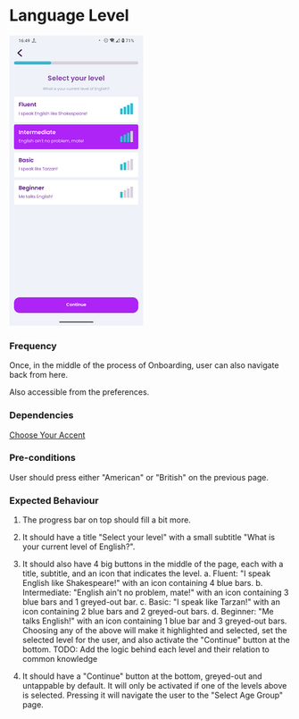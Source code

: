 # Language Level

![LanguageLevel](../_media/Onboarding/LanguageLevel.png)

### Frequency

Once, in the middle of the process of Onboarding, user can also navigate back from here.

Also accessible from the preferences.

### Dependencies

[Choose Your Accent](ChooseYourAccent.md)

### Pre-conditions

User should press either "American" or "British" on the previous page.

### Expected Behaviour

1. The progress bar on top should fill a bit more.

2. It should have a title "Select your level" with a small subtitle "What is your current level of English?".

3. It should also have 4 big buttons in the middle of the page, each with a title, subtitle, and an icon that indicates the level.
a. Fluent: "I speak English like Shakespeare!" with an icon containing 4 blue bars.
b. Intermediate: "English ain't no problem, mate!" with an icon containing 3 blue bars and 1 greyed-out bar.
c. Basic: "I speak like Tarzan!" with an icon containing 2 blue bars and 2 greyed-out bars.
d. Beginner: "Me talks English!" with an icon containing 1 blue bar and 3 greyed-out bars.
Choosing any of the above will make it highlighted and selected, set the selected level for the user, and also activate the "Continue" button at the bottom.
TODO: Add the logic behind each level and their relation to common knowledge

4. It should have a "Continue" button at the bottom, greyed-out and untappable by default. It will only be activated if one of the levels above is selected. Pressing it will navigate the user to the "Select Age Group" page.
